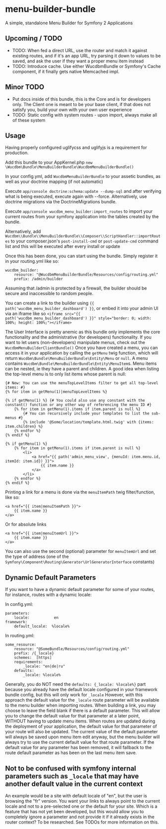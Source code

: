 # menu-builder-bundle
A simple, standalone Menu Builder for Symfony 2 Applications

## Upcoming / TODO

- TODO: When fed a direct URL, use the router and match it against existing routes, and if it's an app URL, try parsing it down to values to be saved, and ask the user if they want a proper menu item instead
- TODO: Introduce cache. Use either WucdbmBundle or Symfony's Cache component, if it finally gets native Memcached impl.

## Minor TODO
- Put docs inside of this bundle, this is the Core and is for developers only. The Client one is meant to be your base client, if that does not satisfy you, build your own with your own user experience
- TODO: Static config with system routes - upon import, always make all of these system

## Usage

Having properly configured uglifycss and uglifyjs is a requirement for production.

Add this bundle to your AppKernel.php `new \Wucdbm\Bundle\MenuBuilderBundle\WucdbmMenuBuilderBundle()`

In your config.yml, add `WucdbmMenuBuilderBundle` to your assetic bundles, as well as your doctrine mapping (if not automatic)

Execute `app/console doctrine:schema:update --dump-sql` and after verifying what is being executed, execute again with --force.
Alternatively, use doctrine migrations via the DoctrineMigrations bundle.

Execute `app/console wucdbm_menu_builder:import_routes` to import your current routes from your symfony application into the tables created by the bundle.

Alternatively, add `Wucdbm\\Bundle\\MenuBuilderBundle\\Composer\\ScriptHandler::importRoutes` to your composer.json's `post-install-cmd` or `post-update-cmd` command list and this will be executed after every install or update

Once this has been done, you can start using the bundle. Simply register it in your routing.yml like so:

```
wucdbm_builder:
    resource: "@WucdbmMenuBuilderBundle/Resources/config/routing.yml"
    prefix: /admin/builder
```

Assuming that /admin is protected by a firewall, the builder should be secure and inaccessible to random people.

You can create a link to the builder using `{{ path('wucdbm_menu_builder_dashboard') }}`, or embed it into your admin UI via an iframe like so `<iframe src="{{ path('wucdbm_menu_builder_dashboard') }}" style="border: 0; width: 100%; height: 100%;"></iframe>`

The User Interface is pretty anemic as this bundle only implements the core functionality and the administrative (for developers) functionality. 
If you want to let users (non-developers) manipulate menus, check out the `WucdbmMenuBuilderClientBundle()`
Once you have created a menu, you can access it in your application by calling the `getMenu` 
twig function, which will return `Wucdbm\Bundle\MenuBuilderBundle\Entity\Menu` or `null`. 
A menu contains `Wucdbm\Bundle\MenuBuilderBundle\Entity\MenuItem`s.
Menu items can be nested, ie they have a parent and children. 
A good idea when listing the top-level menu is to only list items whose parent is null:

```
{# New: You can use the menuTopLevelItems filter to get all top-level items: #}
{% for item in getMenu(1)|menuTopLevelItems %}
```


```
{% if getMenu(1) %} {# You could also use any constant with the constant() function or any other way of referencing the menu ID #}
    {% for item in getMenu(1).items if item.parent is null %}
        {# You can recursively include your templates to list the sub-menus #}
        {% include '@Some/location/template.html.twig' with {items: item.children} %}
    {% endfor %}
{% endif %}
```

```
{% if getMenu(1) %}
    {% for item in getMenu(1).items if item.parent is null %}
        <li>
            <a href="{{ path('admin_menu_view', {menuId: item.menu.id, itemId: item.id}) }}">
                {{ item.name }}
            </a>
        </li>
    {% endfor %}
{% endif %}
```

Printing a link for a menu is done via the `menuItemPath` twig filter/function, like so:

```
<a href="{{ item|menuItemPath }}">
    {{ item.name }}
</a>
```

Or for absolute links

```
<a href="{{ item|menuItemUrl }}">
    {{ item.name }}
</a>
```

You can also use the second (optional) parameter for `menuItemUrl` and set the type of address (one of the `Symfony\Component\Routing\Generator\UrlGeneratorInterface` constants)

## Dynamic Default Parameters

If you want to have a dynamic default parameter for some of your routes, for instance, routes with a dynamic locale:

In config.yml:
```
parameters:
    locale:           en
framework:
    default_locale:  %locale%
```

In routing.yml:
```
some_resource:
    resource: "@SomeBundle/Resources/config/routing.yml"
    prefix: /{_locale}
    schemes:  [https]
    requirements:
        _locale: "en|de|ru"
    defaults:
        _locale: %locale%
```
Generally, you do NOT need the `defaults: {_locale: %locale%}` part because you already have the default locale configured in your framework bundle config, but this will only work for `_locale`
However, with this approach the default value for the `_locale` route parameter will be available to the menu builder when importing routes.
When building a link, you may choose to leave the field blank if there is a default parameter. 
This will allow you to change the default value for that parameter at a later point, WITHOUT having to update menu items. 
When routes are updated during the deployment of your application, the default value for that parameter of your route will also be updated.
The current value of the default parameter will always be saved upon menu item edit anyway, but the menu builder will always try to use the current default value for that route parameter.
If the default value for any parameter has been removed, it will fallback to the route default parameter as has been on the last menu item save.

## Not to be confused with symfony internal parameters such as `_locale` that may have another default value in the current context
An example would be a site with default locale of "en", but the user is browsing the "fr" version. You want your links to always point to the current locale and not to a pre-selected one or the default for your site.
Which is a feature that has not yet been developed, but this would allow you to completely ignore a parameter and not provide it if it already exists in the router context? To be researched.
See TODOs for more information on this.
